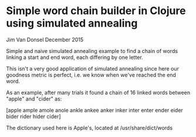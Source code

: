 Simple word chain builder in Clojure using simulated annealing
===============================================================

Jim Van Donsel
December 2015

Simple and naive simulated annealing example to find a chain of words
linking a start and end word, each differing by one letter.

This isn't a very good application of simulated annealing since
here our goodness metric is perfect, i.e. we know when we've reached
the end word.

As an example, after many trials it found a chain of 16 linked words between
"apple" and "cider" as:

[apple ample amole anole ankle ankee anker inker inter enter ender eider bider rider hider cider]

The dictionary used here is Apple's, located at /usr/share/dict/words



